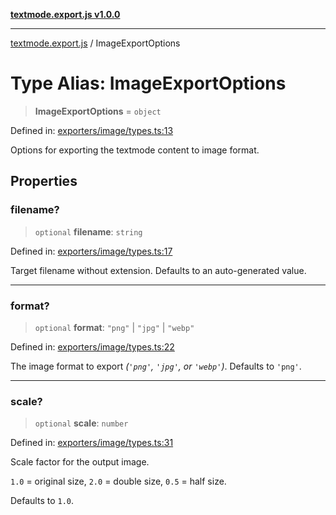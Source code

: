 [**textmode.export.js v1.0.0**](../README.md)

***

[textmode.export.js](../README.md) / ImageExportOptions

# Type Alias: ImageExportOptions

> **ImageExportOptions** = `object`

Defined in: [exporters/image/types.ts:13](https://github.com/humanbydefinition/textmode.export.js/blob/ca75473df965aa1ff01c2e4c1b01c8321648d368/src/exporters/image/types.ts#L13)

Options for exporting the textmode content to image format.

## Properties

### filename?

> `optional` **filename**: `string`

Defined in: [exporters/image/types.ts:17](https://github.com/humanbydefinition/textmode.export.js/blob/ca75473df965aa1ff01c2e4c1b01c8321648d368/src/exporters/image/types.ts#L17)

Target filename without extension. Defaults to an auto-generated value.

***

### format?

> `optional` **format**: `"png"` \| `"jpg"` \| `"webp"`

Defined in: [exporters/image/types.ts:22](https://github.com/humanbydefinition/textmode.export.js/blob/ca75473df965aa1ff01c2e4c1b01c8321648d368/src/exporters/image/types.ts#L22)

The image format to export *(`'png'`, `'jpg'`, or `'webp'`)*. Defaults to `'png'`.

***

### scale?

> `optional` **scale**: `number`

Defined in: [exporters/image/types.ts:31](https://github.com/humanbydefinition/textmode.export.js/blob/ca75473df965aa1ff01c2e4c1b01c8321648d368/src/exporters/image/types.ts#L31)

Scale factor for the output image.

`1.0` = original size, `2.0` = double size, `0.5` = half size.

Defaults to `1.0`.
